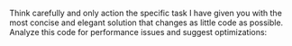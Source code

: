 Think carefully and only action the specific task I have given you with the most concise and elegant solution that changes as little code as possible. Analyze this code for performance issues and suggest optimizations:
